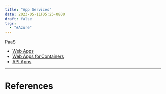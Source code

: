 ```yaml
---
title: "App Services"
date: 2023-05-11T05:25-0800
draft: false
tags: 
  - "#Azure"
---
```


PaaS
- [Web Apps](/study/factoids/computer/microsoft/azure/app-services/web-apps)
- [Web Apps for Containers](/study/factoids/computer/microsoft/azure/app-services/web-apps-for-containers)
- [API Apps](/study/factoids/computer/microsoft/azure/app-services/api-apps)

---
# References

